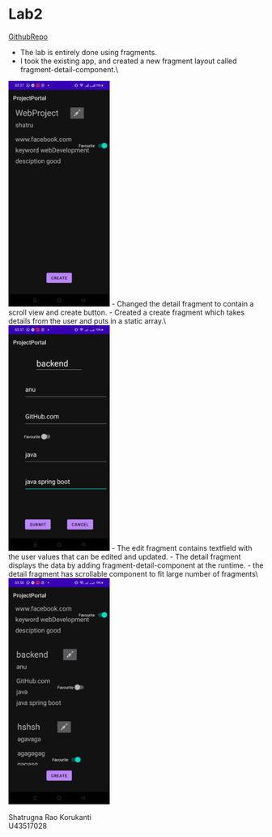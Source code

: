 # Lab2

[GithubRepo](https://github.com/CS683/projectportallabs-Shatrugna-Strife)

- The lab is entirely done using fragments.
- I took the existing app, and created a new fragment layout called fragment-detail-component.\
<img src="./3.jpeg" alt="drawing" width="200"/>
- Changed the detail fragment to contain a scroll view and create button.
- Created a create fragment which takes details from the user and puts in a static array.\
<img src="./2.jpeg" alt="drawing" width="200"/>
- The edit fragment contains textfield with the user values that can be edited and updated.
- The detail fragment displays the data by adding fragment-detail-component at the runtime.
- the detail fragment has scrollable component to fit large number of fragments\
<img src="./4.jpeg" alt="drawing" width="200"/>


Shatrugna Rao Korukanti\
U43517028